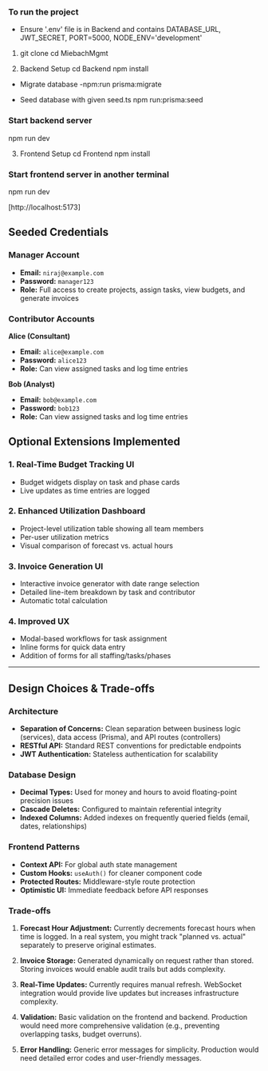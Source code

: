 ### To run the project

- Ensure '.env' file is in Backend and contains 
DATABASE_URL, JWT_SECRET, PORT=5000, NODE_ENV='development'

1. git clone <your-repo-url>
cd MiebachMgmt

2. Backend Setup
cd Backend 
npm install

- Migrate database
-npm:run prisma:migrate

- Seed database with given seed.ts
npm run:prisma:seed

### Start backend server
npm run dev

3. Frontend Setup
cd Frontend
npm install 

### Start frontend server in another terminal 
npm run dev

[http://localhost:5173]

## Seeded Credentials
### Manager Account
- **Email:** `niraj@example.com`
- **Password:** `manager123`
- **Role:** Full access to create projects, assign tasks, view budgets, and generate invoices

### Contributor Accounts

**Alice (Consultant)**
- **Email:** `alice@example.com`
- **Password:** `alice123`
- **Role:** Can view assigned tasks and log time entries

**Bob (Analyst)**
- **Email:** `bob@example.com`
- **Password:** `bob123`
- **Role:** Can view assigned tasks and log time entries


## Optional Extensions Implemented

### 1. **Real-Time Budget Tracking UI**
- Budget widgets display on task and phase cards
- Live updates as time entries are logged

### 2. **Enhanced Utilization Dashboard**
- Project-level utilization table showing all team members
- Per-user utilization metrics
- Visual comparison of forecast vs. actual hours

### 3. **Invoice Generation UI**
- Interactive invoice generator with date range selection
- Detailed line-item breakdown by task and contributor
- Automatic total calculation

### 4. **Improved UX**
- Modal-based workflows for task assignment
- Inline forms for quick data entry
- Addition of forms for all staffing/tasks/phases 

---

## Design Choices & Trade-offs

### Architecture
- **Separation of Concerns:** Clean separation between business logic (services), data access (Prisma), and API routes (controllers)
- **RESTful API:** Standard REST conventions for predictable endpoints
- **JWT Authentication:** Stateless authentication for scalability

### Database Design
- **Decimal Types:** Used for money and hours to avoid floating-point precision issues
- **Cascade Deletes:** Configured to maintain referential integrity
- **Indexed Columns:** Added indexes on frequently queried fields (email, dates, relationships)

### Frontend Patterns
- **Context API:** For global auth state management
- **Custom Hooks:** `useAuth()` for cleaner component code
- **Protected Routes:** Middleware-style route protection
- **Optimistic UI:** Immediate feedback before API responses

### Trade-offs
1. **Forecast Hour Adjustment:** Currently decrements forecast hours when time is logged. In a real system, you might track "planned vs. actual" separately to preserve original estimates.

2. **Invoice Storage:** Generated dynamically on request rather than stored. Storing invoices would enable audit trails but adds complexity.

3. **Real-Time Updates:** Currently requires manual refresh. WebSocket integration would provide live updates but increases infrastructure complexity.

4. **Validation:** Basic validation on the frontend and backend. Production would need more comprehensive validation (e.g., preventing overlapping tasks, budget overruns).

5. **Error Handling:** Generic error messages for simplicity. Production would need detailed error codes and user-friendly messages.

